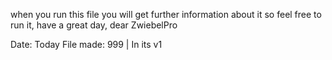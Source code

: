 when you run this file you will get further information about it so feel free to run it,
have a great day,
dear ZwiebelPro

Date: Today
File made: 999 | In its v1
